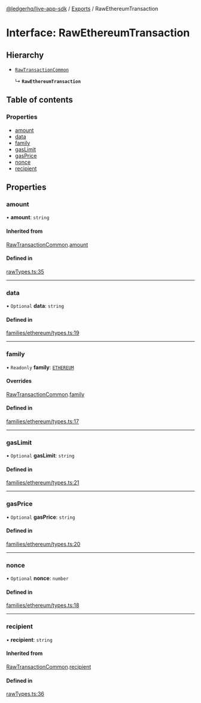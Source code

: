 [@ledgerhq/live-app-sdk](../README.md) / [Exports](../modules.md) / RawEthereumTransaction

# Interface: RawEthereumTransaction

## Hierarchy

- [`RawTransactionCommon`](RawTransactionCommon.md)

  ↳ **`RawEthereumTransaction`**

## Table of contents

### Properties

- [amount](RawEthereumTransaction.md#amount)
- [data](RawEthereumTransaction.md#data)
- [family](RawEthereumTransaction.md#family)
- [gasLimit](RawEthereumTransaction.md#gaslimit)
- [gasPrice](RawEthereumTransaction.md#gasprice)
- [nonce](RawEthereumTransaction.md#nonce)
- [recipient](RawEthereumTransaction.md#recipient)

## Properties

### amount

• **amount**: `string`

#### Inherited from

[RawTransactionCommon](RawTransactionCommon.md).[amount](RawTransactionCommon.md#amount)

#### Defined in

[rawTypes.ts:35](https://github.com/LedgerHQ/live-app-sdk/blob/dc89379/src/rawTypes.ts#L35)

___

### data

• `Optional` **data**: `string`

#### Defined in

[families/ethereum/types.ts:19](https://github.com/LedgerHQ/live-app-sdk/blob/dc89379/src/families/ethereum/types.ts#L19)

___

### family

• `Readonly` **family**: [`ETHEREUM`](../enums/FAMILIES.md#ethereum)

#### Overrides

[RawTransactionCommon](RawTransactionCommon.md).[family](RawTransactionCommon.md#family)

#### Defined in

[families/ethereum/types.ts:17](https://github.com/LedgerHQ/live-app-sdk/blob/dc89379/src/families/ethereum/types.ts#L17)

___

### gasLimit

• `Optional` **gasLimit**: `string`

#### Defined in

[families/ethereum/types.ts:21](https://github.com/LedgerHQ/live-app-sdk/blob/dc89379/src/families/ethereum/types.ts#L21)

___

### gasPrice

• `Optional` **gasPrice**: `string`

#### Defined in

[families/ethereum/types.ts:20](https://github.com/LedgerHQ/live-app-sdk/blob/dc89379/src/families/ethereum/types.ts#L20)

___

### nonce

• `Optional` **nonce**: `number`

#### Defined in

[families/ethereum/types.ts:18](https://github.com/LedgerHQ/live-app-sdk/blob/dc89379/src/families/ethereum/types.ts#L18)

___

### recipient

• **recipient**: `string`

#### Inherited from

[RawTransactionCommon](RawTransactionCommon.md).[recipient](RawTransactionCommon.md#recipient)

#### Defined in

[rawTypes.ts:36](https://github.com/LedgerHQ/live-app-sdk/blob/dc89379/src/rawTypes.ts#L36)
